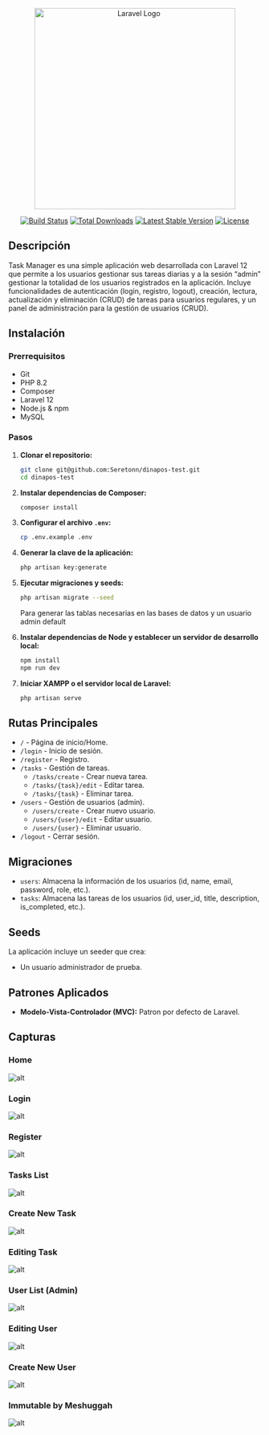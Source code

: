 <p align="center"><a href="https://laravel.com" target="_blank"><img src="https://raw.githubusercontent.com/laravel/art/master/logo-lockup/5%20SVG/2%20CMYK/1%20Full%20Color/laravel-logolockup-cmyk-red.svg" width="400" alt="Laravel Logo"></a></p>

<p align="center">
<a href="https://github.com/laravel/framework/actions"><img src="https://github.com/laravel/framework/workflows/tests/badge.svg" alt="Build Status"></a>
<a href="https://packagist.org/packages/laravel/framework"><img src="https://img.shields.io/packagist/dt/laravel/framework" alt="Total Downloads"></a>
<a href="https://packagist.org/packages/laravel/framework"><img src="https://img.shields.io/packagist/v/laravel/framework" alt="Latest Stable Version"></a>
<a href="https://packagist.org/packages/laravel/framework"><img src="https://img.shields.io/packagist/l/laravel/framework" alt="License"></a>
</p>

## Descripción

Task Manager es una simple aplicación web desarrollada con Laravel 12 que permite a los usuarios gestionar sus tareas diarias y a la sesión “admin” gestionar la totalidad de los usuarios registrados en la aplicación. Incluye funcionalidades de autenticación (login, registro, logout), creación, lectura, actualización y eliminación (CRUD) de tareas para usuarios regulares, y un panel de administración para la gestión de usuarios (CRUD). 

## Instalación

### Prerrequisitos

* Git
* PHP 8.2
* Composer
* Laravel 12
* Node.js & npm
* MySQL

### Pasos
1.  **Clonar el repositorio:**
    ```bash
    git clone git@github.com:Seretonn/dinapos-test.git
    cd dinapos-test
    ```
2.  **Instalar dependencias de Composer:**
    ```bash
    composer install
    ```
3.  **Configurar el archivo `.env`:**
    ```bash
    cp .env.example .env
    ```
4.  **Generar la clave de la aplicación:**
    ```bash
    php artisan key:generate
    ```
5.  **Ejecutar migraciones y seeds:**
    ```bash
    php artisan migrate --seed
    ```
    Para generar las tablas necesarias en las bases de datos y un usuario admin default

7.  **Instalar dependencias de Node y establecer un servidor de desarrollo local:**
    ```bash
    npm install
    npm run dev
    ```
8.  **Iniciar XAMPP o el servidor local de Laravel:**
    ```bash
    php artisan serve
    ```
    
## Rutas Principales

* `/` - Página de inicio/Home.
* `/login` - Inicio de sesión.
* `/register` - Registro.
* `/tasks` - Gestión de tareas.
    * `/tasks/create` - Crear nueva tarea.
    * `/tasks/{task}/edit` - Editar tarea.
    * `/tasks/{task}` - Eliminar tarea.
* `/users` - Gestión de usuarios (admin).
    * `/users/create` - Crear nuevo usuario.
    * `/users/{user}/edit` - Editar usuario.
    * `/users/{user}` - Eliminar usuario.
* `/logout` - Cerrar sesión.

## Migraciones

* `users`: Almacena la información de los usuarios (id, name, email, password, role, etc.).
* `tasks`: Almacena las tareas de los usuarios (id, user_id, title, description, is_completed, etc.).

## Seeds

La aplicación incluye un seeder que crea:
* Un usuario administrador de prueba.

## Patrones Aplicados

* **Modelo-Vista-Controlador (MVC):** Patron por defecto de Laravel.

## Capturas

### Home

![alt](./resources/capturas/1.jpg)

### Login

![alt](./resources/capturas/2.jpg)

### Register

![alt](./resources/capturas/3.jpg)

### Tasks List

![alt](./resources/capturas/4.jpg)

### Create New Task

![alt](./resources/capturas/5.jpg)

### Editing Task

![alt](./resources/capturas/6.jpg)

### User List (Admin)

![alt](./resources/capturas/7.jpg)

### Editing User

![alt](./resources/capturas/8.jpg)

### Create New User

![alt](./resources/capturas/9.jpg)

### Immutable by Meshuggah

![alt](./resources/capturas/Meshuggah_Immutable.jpg)